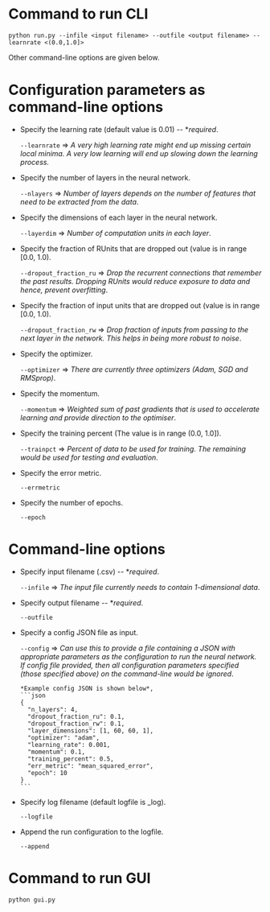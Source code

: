 Command to run CLI
========================
```
python run.py --infile <input filename> --outfile <output filename> --learnrate <(0.0,1.0]>
```
Other command-line options are given below.


Configuration parameters as command-line options
================================================
- Specify the learning rate (default value is 0.01) -- \**required*.  

  	```--learnrate``` => *A very high learning rate might end up missing certain local minima. A very low learning will end up slowing down the learning process.*  

- Specify the number of layers in the neural network.  

  	```--nlayers``` => *Number of layers depends on the number of features that need to be extracted from the data*.  

- Specify the dimensions of each layer in the neural network.  

  	```--layerdim``` => *Number of computation units in each layer*.  

- Specify the fraction of RUnits that are dropped out (value is in range [0.0, 1.0).  

  	```--dropout_fraction_ru``` => *Drop the recurrent connections that remember the past results. Dropping RUnits would reduce exposure to data and hence, prevent overfitting*.  

- Specify the fraction of input units that are dropped out (value is in range [0.0, 1.0).  

  	```--dropout_fraction_rw``` => *Drop fraction of inputs from passing to the next layer in the network. This helps in being more robust to noise*.  

- Specify the optimizer.  

  	```--optimizer``` => *There are currently three optimizers (Adam, SGD and RMSprop)*.  

- Specify the momentum.  

  	```--momentum``` => *Weighted sum of past gradients that is used to accelerate learning and provide direction to the optimiser*.  

- Specify the training percent (The value is in range (0.0, 1.0]).  

  	```--trainpct``` => *Percent of data to be used for training. The remaining would be used for testing and evaluation*.   

- Specify the error metric.  

  	```--errmetric```  

- Specify the number of epochs.  

  	```--epoch```  



Command-line options
====================
- Specify input filename (.csv) -- \**required*.  

  	```--infile``` => *The input file currently needs to contain 1-dimensional data*.  

- Specify output filename -- \**required*.  

  	```--outfile```  

- Specify a config JSON file as input.  

  	```--config``` => *Can use this to provide a file containing a JSON with appropriate parameters as the configuration to run the neural network. If config file provided, then all configuration parameters specified (those specified above) on the command-line would be ignored*.  

	  *Example config JSON is shown below*,
	  ```json
	  {  
		"n_layers": 4,  
		"dropout_fraction_ru": 0.1,  
		"dropout_fraction_rw": 0.1,  
		"layer_dimensions": [1, 60, 60, 1],  
		"optimizer": "adam",  
		"learning_rate": 0.001,  
		"momentum": 0.1,  
		"training_percent": 0.5,  
		"err_metric": "mean_squared_error",  
		"epoch": 10  
	  }
	  ```  

- Specify log filename (default logfile is <outputfile>_log).  

  	```--logfile```  

- Append the run configuration to the logfile.  

  	```--append```


Command to run GUI
========================
```
python gui.py
```


